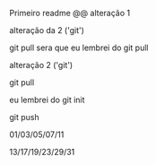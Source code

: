Primeiro readme 
@@
alteração 1

alteração da 2
('git')

git pull
sera que eu lembrei do git pull

alteração 2
('git')

git pull


eu lembrei do git init


git push


01/03/05/07/11


13/17/19/23/29/31


